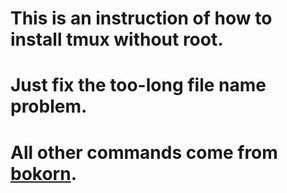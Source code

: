 # This is an instruction of how to install tmux without root.
# Just fix the too-long file name problem.
# All other commands come from [bokorn](https://gist.github.com/bokorn/221ff192b96ef109995c75deeeb05a35).
